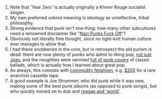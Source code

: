 <div class="footnotes">

<ol>
    <!-- 1 -->
    <li class="footnote" id="fn:1">
		Note that 'Year Zero' is actually originally a Khmer Rouge socialist slogan.
	</li>
	<!--  -->
	<li class="footnote" id="fn:2">
		My own preferred unkind meaning is ideology as unreflective, tribal philosophy.
	</li>
	<!--  -->
	<li class="footnote" id="fn:3">
		Strong evidence that punk isn't one thing: how many other subcultures need a renowned disclaimer like "<a href="{{nazi}}">Nazi Punks Fuck Off</a>"?
	</li>
	<!--  -->
	<li class="footnote" id="fn:4">
		Obviously not literally free thought, since no tight-knit human culture ever manages to allow that.
	</li>
	<!--  -->
	<li class="footnote" id="fn:5">
		I had these snobberies in the core, but in retrospect the old purism is dead: there are now plenty of punks who admit to liking pop, <a href="{{joey}}">not just Joey</a>, and the noughties were rammed <a href="{{gimme}}">full of punk covers</a> of classic ballads, which is actually how I learned about great pop.
	</li>
	<!--  -->
	<li class="footnote" id="fn:6">
		As always, this coexists with <a href="{{nofx}}">commodity fetishism</a>, e.g. <a href="{{vivida}}">$200</a> for a rare anarchist cassette tape.
	</li>
	<!--  -->
	<li class="footnote" id="fn:7">
		A good example is Joe Strummer, who did punk while it was new, making some of the best punk albums (as opposed to punk songs), but who quickly moved on to dub and <a href="{{mesc}}">reggae and 'world'</a>.
	</li>
</ol>

</div>